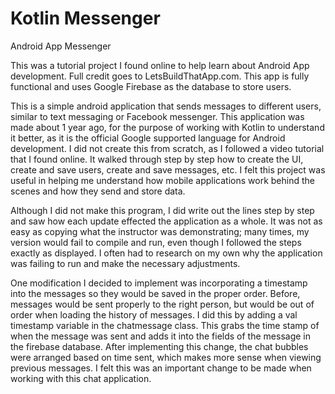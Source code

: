 # Kotlin Messenger
Android App Messenger

This was a tutorial project I found online to help learn about Android App development. Full credit goes to LetsBuildThatApp.com. 
This app is fully functional and uses Google Firebase as the database to store users.

This is a simple android application that sends messages to different users, similar to text messaging or Facebook messenger. This application was made about 1 year ago, for the purpose of working with Kotlin to understand it better, as it is the official Google supported language for Android development. I did not create this from scratch, as I followed a video tutorial that I found online. It walked through step by step how to create the UI, create and save users, create and save messages, etc. I felt this project was useful in helping me understand how mobile applications work behind the scenes and how they send and store data.  

Although I did not make this program, I did write out the lines step by step and saw how each update effected the application as a whole. It was not as easy as copying what the instructor was demonstrating; many times, my version would fail to compile and run, even though I followed the steps exactly as displayed. I often had to research on my own why the application was failing to run and make the necessary adjustments. 

One modification I decided to implement was incorporating a timestamp into the messages so they would be saved in the proper order. Before, messages would be sent properly to the right person, but would be out of order when loading the history of messages. I did this by adding a val timestamp variable in the chatmessage class. This grabs the time stamp of when the message was sent and adds it into the fields of the message in the firebase database. After implementing this change, the chat bubbles were arranged based on time sent, which makes more sense when viewing previous messages. I felt this was an important change to be made when working with this chat application.


